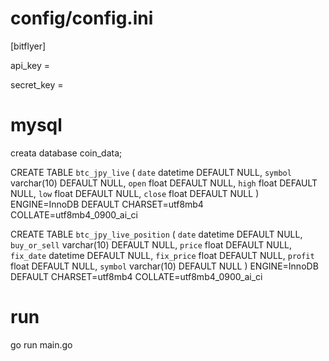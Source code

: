 
# config/config.ini
  
[bitflyer]
  
api_key = 
  
secret_key = 
    
# mysql
creata database coin_data;
  
  
CREATE TABLE `btc_jpy_live` (
  `date` datetime DEFAULT NULL,
  `symbol` varchar(10) DEFAULT NULL,
  `open` float DEFAULT NULL,
  `high` float DEFAULT NULL,
  `low` float DEFAULT NULL,
  `close` float DEFAULT NULL
) ENGINE=InnoDB DEFAULT CHARSET=utf8mb4 COLLATE=utf8mb4_0900_ai_ci
  
CREATE TABLE `btc_jpy_live_position` (
  `date` datetime DEFAULT NULL,
  `buy_or_sell` varchar(10) DEFAULT NULL,
  `price` float DEFAULT NULL,
  `fix_date` datetime DEFAULT NULL,
  `fix_price` float DEFAULT NULL,
  `profit` float DEFAULT NULL,
  `symbol` varchar(10) DEFAULT NULL
) ENGINE=InnoDB DEFAULT CHARSET=utf8mb4 COLLATE=utf8mb4_0900_ai_ci

  
# run
go run main.go


